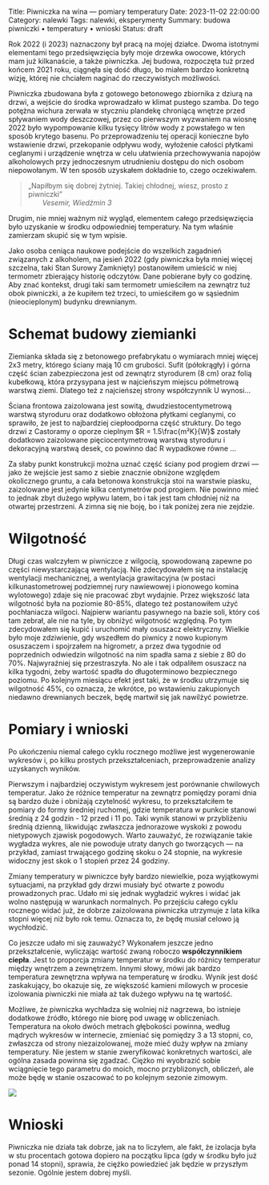 Title: Piwniczka na wina — pomiary temperatury
Date: 2023-11-02 22:00:00
Category: nalewki
Tags: nalewki, eksperymenty
Summary: budowa piwniczki • temperatury • wnioski
Status: draft

Rok 2022 (i 2023) naznaczony był pracą na mojej działce. Dwoma istotnymi elementami tego przedsięwzięcia były moje drzewka owocowe, których mam już kilkanaście, a także piwniczka. Jej budowa, rozpoczęta tuż przed końcem 2021 roku, ciągnęła się dość długo, bo miałem bardzo konkretną wizję, której nie chciałem naginać do rzeczywistych możliwości.

Piwniczka zbudowana była z gotowego betonowego zbiornika z dziurą na drzwi, a wejście do środka wprowadzało w klimat pustego szamba. Do tego potężna wichura zerwała w styczniu plandekę chroniącą wnętrze przed spływaniem wody deszczowej, przez co pierwszym wyzwaniem na wiosnę 2022 było wypompowanie kilku tysięcy litrów wody z powstałego w ten sposób krytego basenu. Po przeprowadzeniu tej operacji konieczne było wstawienie drzwi, przekopanie odpływu wody, wyłożenie całości płytkami ceglanymi i urządzenie wnętrza w celu ułatwienia przechowywania napojów alkoholowych przy jednoczesnym utrudnieniu dostępu do nich osobom niepowołanym. W ten sposób uzyskałem dokładnie to, czego oczekiwałem.

> „Napiłbym się dobrej żytniej. Takiej chłodnej, wiesz, prosto z piwniczki”  
> &ensp;&ensp;&ensp;&ensp;_Vesemir, Wiedźmin 3_

Drugim, nie mniej ważnym niż wygląd, elementem całego przedsięwzięcia było uzyskanie w środku odpowiedniej temperatury. Na tym właśnie zamierzam skupić się w tym wpisie.

Jako osoba ceniąca naukowe podejście do wszelkich zagadnień związanych z alkoholem, na jesień 2022 (gdy piwniczka była mniej więcej szczelna, taki Stan Surowy Zamknięty) postanowiłem umieścić w niej termometr zbierający historię odczytów. Dane pobierane były co godzinę. Aby znać kontekst, drugi taki sam termometr umieściłem na zewnątrz tuż obok piwniczki, a że kupiłem też trzeci, to umieściłem go w sąsiednim (nieocieplonym) budynku drewnianym.

# Schemat budowy ziemianki

Ziemianka składa się z betonowego prefabrykatu o wymiarach mniej więcej 2x3 metry, którego ściany mają 10 cm grubości. Sufit (półokrągły) i górna część ścian zabezpieczona jest od zewnątrz styrodurem (8 cm) oraz folią kubełkową, która przysypana jest w najcieńszym miejscu półmetrową warstwą ziemi. Dlatego też z najcieńszej strony współczynnik U wynosi...

Ściana frontowa zaizolowana jest sowitą, dwudziestocentymetrową warstwą styroduru oraz dodatkowo obłożona płytkami ceglanymi, co sprawiło, że jest to najbardziej ciepłoodporna część struktury. Do tego drzwi z Castoramy o oporze cieplnym $R = 1.5\frac{m²K}{W}$ zostały dodatkowo zaizolowane pięciocentymetrową warstwą styroduru i dekoracyjną warstwą desek, co powinno dać R wypadkowe równe ...

Za słaby punkt konstrukcji można uznać część ściany pod progiem drzwi — jako że wejście jest samo z siebie znacznie obniżone względem okolicznego gruntu, a cała betonowa konstrukcja stoi na warstwie piasku, zaizolowane jest jedynie kilka centymetrów pod progiem. Nie powinno mieć to jednak zbyt dużego wpływu latem, bo i tak jest tam chłodniej niż na otwartej przestrzeni. A zimna się nie boję, bo i tak poniżej zera nie zejdzie.

# Wilgotność

Długi czas walczyłem w piwniczce z wilgocią, spowodowaną zapewne po części niewystarczającą wentylacją. Nie zdecydowałem się na instalację wentylacji mechanicznej, a wentylacja grawitacyjna (w postaci kilkunastometrowej podziemnej rury nawiewowej i pionowego komina wylotowego) zdaje się nie pracować zbyt wydajnie. Przez większość lata wilgotność była na poziomie 80-85%, dlatego też postanowiłem użyć pochłaniacza wilgoci. Najpierw wariantu pasywnego na bazie soli, który coś tam zebrał, ale nie na tyle, by obniżyć wilgotność względną. Po tym zdecydowałem się kupić i uruchomić mały osuszacz elektryczny. Wielkie było moje zdziwienie, gdy wszedłem do piwnicy z nowo kupionym osuszaczem i spojrzałem na higrometr, a przez dwa tygodnie od poprzednich odwiedzin wilgotność na nim spadła sama z siebie z 80 do 70%. Najwyraźniej się przestraszyła. No ale i tak odpaliłem osuszacz na kilka tygodni, żeby wartość spadła do długoterminowo bezpiecznego poziomu. Po kolejnym miesiącu efekt jest taki, że w środku utrzymuje się wilgotność 45%, co oznacza, że wkrótce, po wstawieniu zakupionych niedawno drewnianych beczek, będę martwił się jak nawilżyć powietrze.

# Pomiary i wnioski

Po ukończeniu niemal całego cyklu rocznego możliwe jest wygenerowanie wykresów i, po kilku prostych przekształceniach, przeprowadzenie analizy uzyskanych wyników.

Pierwszym i najbardziej oczywistym wykresem jest porównanie chwilowych temperatur. Jako że różnice temperatur na zewnątrz pomiędzy porami dnia są bardzo duże i obniżają czytelność wykresu, to przekształciłem te pomiary do formy średniej ruchomej, gdzie temperatura w punkcie stanowi średnią z 24 godzin - 12 przed i 11 po. Taki wynik stanowi w przybliżeniu średnią dzienną, likwidując zwłaszcza jednorazowe wyskoki z powodu nietypowych zjawisk pogodowych. Warto zauważyć, że rozwiązanie takie wygładza wykres, ale nie powoduje utraty danych go tworzących — na przykład, zamiast trwającego godzinę skoku o 24 stopnie, na wykresie widoczny jest skok o 1 stopień przez 24 godziny.

Zmiany temperatury w piwniczce były bardzo niewielkie, poza wyjątkowymi sytuacjami, na przykład gdy drzwi musiały być otwarte z powodu prowadzonych prac. Udało mi się jednak wygładzić wykres i widać jak wolno następują w warunkach normalnych. Po przejściu całego cyklu rocznego widać już, że dobrze zaizolowana piwniczka utrzymuje z lata kilka stopni więcej niż było rok temu. Oznacza to, że będę musiał celowo ją wychłodzić.

Co jeszcze udało mi się zauważyć? Wykonałem jeszcze jedno przekształcenie, wyliczając wartość zwaną roboczo **współczynnikiem ciepła**. Jest to proporcja zmiany temperatur w środku do różnicy temperatur między wnętrzem a zewnętrzem. Innymi słowy, mówi jak bardzo temperatura zewnętrzna wpływa na temperaturę w środku. Wynik jest dość zaskakujący, bo okazuje się, ze większość kamieni milowych w procesie izolowania piwniczki nie miała aż tak dużego wpływu na tę wartość.

Możliwe, że piwniczka wychładza się wolniej niż nagrzewa, bo istnieje dodatkowe źródło, którego nie biorę pod uwagę w obliczeniach. Temperatura na około dwóch metrach głębokości powinna, według mądrych wykresów w internecie, zmieniać się pomiędzy 3 a 13 stopni, co, zwłaszcza od strony niezaizolowanej, może mieć duży wpływ na zmiany temperatury. Nie jestem w stanie zweryfikować konkretnych wartości, ale ogólna zasada powinna się zgadzać. Ciężko mi wyobrazić sobie wciągnięcie tego parametru do moich, mocno przybliżonych, obliczeń, ale może będę w stanie oszacować to po kolejnym sezonie zimowym.

![]({attach}temperatury-na-glebokosciach.jpg)

# Wnioski

Piwniczka nie działa tak dobrze, jak na to liczyłem, ale fakt, że izolacja była w stu procentach gotowa dopiero na początku lipca (gdy w środku było już ponad 14 stopni), sprawia, że ciężko powiedzieć jak będzie w przyszłym sezonie. Ogólnie jestem dobrej myśli.
